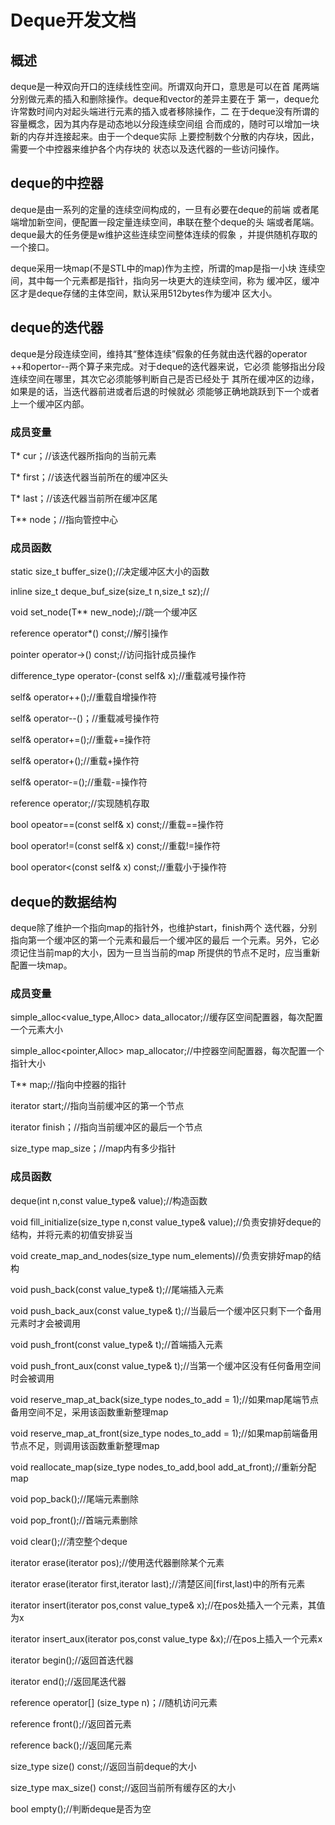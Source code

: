 # Deque开发文档
## 概述
deque是一种双向开口的连续线性空间。所谓双向开口，意思是可以在首
尾两端分别做元素的插入和删除操作。deque和vector的差异主要在于
第一，deque允许常数时间内对起头端进行元素的插入或者移除操作，二
在于deque没有所谓的容量概念，因为其内存是动态地以分段连续空间组
合而成的，随时可以增加一块新的内存并连接起来。由于一个deque实际
上要控制数个分散的内存块，因此，需要一个中控器来维护各个内存块的
状态以及迭代器的一些访问操作。
## deque的中控器
deque是由一系列的定量的连续空间构成的，一旦有必要在deque的前端
或者尾端增加新空间，便配置一段定量连续空间，串联在整个deque的头
端或者尾端。deque最大的任务便是w维护这些连续空间整体连续的假象
，并提供随机存取的一个接口。

deque采用一块map(不是STL中的map)作为主控，所谓的map是指一小块
连续空间，其中每一个元素都是指针，指向另一块更大的连续空间，称为
缓冲区，缓冲区才是deque存储的主体空间，默认采用512bytes作为缓冲
区大小。
## deque的迭代器
deque是分段连续空间，维持其“整体连续”假象的任务就由迭代器的operator
++和opertor--两个算子来完成。对于deque的迭代器来说，它必须
能够指出分段连续空间在哪里，其次它必须能够判断自己是否已经处于
其所在缓冲区的边缘，如果是的话，当迭代器前进或者后退的时候就必
须能够正确地跳跃到下一个或者上一个缓冲区内部。
### 成员变量

T* cur；//该迭代器所指向的当前元素  

T* first；//该迭代器当前所在的缓冲区头  

T* last；//该迭代器当前所在缓冲区尾  

T** node；//指向管控中心  

### 成员函数
static size_t buffer_size();//决定缓冲区大小的函数  

inline size_t deque_buf_size(size_t n,size_t sz);//  

void set_node(T** new_node);//跳一个缓冲区  

reference operator*() const;//解引操作  

pointer operator->() const;//访问指针成员操作  

difference_type operator-(const self& x);//重载减号操作符  

self& operator++();//重载自增操作符  

self& operator--()；//重载减号操作符  

self& operator+=();//重载+=操作符  

self& operator+();//重载+操作符  

self& operator-=();//重载-=操作符  

reference operator[]();//实现随机存取  

bool opeator==(const self& x) const;//重载==操作符  

bool operator!=(const self& x) const;//重载!=操作符  

bool operator<(const self& x) const;//重载小于操作符  

## deque的数据结构
deque除了维护一个指向map的指针外，也维护start，finish两个
迭代器，分别指向第一个缓冲区的第一个元素和最后一个缓冲区的最后
一个元素。另外，它必须记住当前map的大小，因为一旦当当前的map
所提供的节点不足时，应当重新配置一块map。
### 成员变量
simple_alloc<value_type,Alloc> data_allocator;//缓存区空间配置器，每次配置一个元素大小  

simple_alloc<pointer,Alloc> map_allocator;//中控器空间配置器，每次配置一个指针大小

T** map;//指向中控器的指针  

iterator start;//指向当前缓冲区的第一个节点  

iterator finish；//指向当前缓冲区的最后一个节点  

size_type map_size；//map内有多少指针  

### 成员函数
deque(int n,const value_type& value);//构造函数  

void fill_initialize(size_type n,const value_type& value);//负责安排好deque的结构，并将元素的初值安排妥当   

void create_map_and_nodes(size_type num_elements)//负责安排好map的结构  

void push_back(const value_type& t);//尾端插入元素  

void push_back_aux(const value_type& t);//当最后一个缓冲区只剩下一个备用元素时才会被调用  

void push_front(const value_type& t);//首端插入元素  

void push_front_aux(const value_type& t);//当第一个缓冲区没有任何备用空间时会被调用  

void reserve_map_at_back(size_type nodes_to_add = 1);//如果map尾端节点备用空间不足，采用该函数重新整理map  

void reserve_map_at_front(size_type nodes_to_add = 1);//如果map前端备用节点不足，则调用该函数重新整理map  

void reallocate_map(size_type nodes_to_add,bool add_at_front);//重新分配map  

void pop_back();//尾端元素删除  

void pop_front();//首端元素删除  

void clear();//清空整个deque  

iterator erase(iterator pos);//使用迭代器删除某个元素  

iterator erase(iterator first,iterator last);//清楚区间[first,last)中的所有元素  

iterator insert(iterator pos,const value_type& x);//在pos处插入一个元素，其值为x  

iterator insert_aux(iterator pos,const value_type &x);//在pos上插入一个元素x  

iterator begin();//返回首迭代器  

iterator end();//返回尾迭代器  

reference operator[] (size_type n)；//随机访问元素  

reference front();//返回首元素  

reference back();//返回尾元素  

size_type size() const;//返回当前deque的大小  

size_type max_size() const;//返回当前所有缓存区的大小  

bool empty();//判断deque是否为空  

